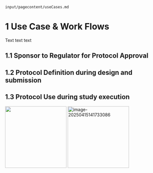 `input/pagecontent/useCases.md`

# 1    Use Case & Work Flows

Text text text

## 1.1   Sponsor to Regulator for Protocol Approval

## 1.2   Protocol Definition during design and submission

## 1.3   Protocol Use during study execution

<img src="useCases.png" style="height:200px" />

<img src="useCases.png" alt="image-20250415141733086" style="height:200px" />

